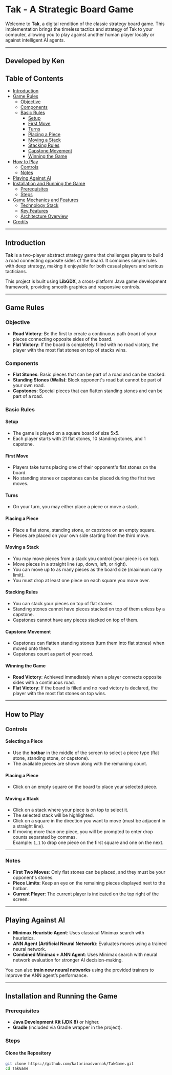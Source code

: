 # Tak - A Strategic Board Game

Welcome to **Tak**, a digital rendition of the classic strategy board game. This implementation brings the timeless tactics and strategy of Tak to your computer, allowing you to play against another human player locally or against intelligent AI agents.

---

## Developed by Ken

## Table of Contents

- [Introduction](#introduction)
- [Game Rules](#game-rules)
  - [Objective](#objective)
  - [Components](#components)
  - [Basic Rules](#basic-rules)
    - [Setup](#setup)
    - [First Move](#first-move)
    - [Turns](#turns)
    - [Placing a Piece](#placing-a-piece)
    - [Moving a Stack](#moving-a-stack)
    - [Stacking Rules](#stacking-rules)
    - [Capstone Movement](#capstone-movement)
    - [Winning the Game](#winning-the-game)
- [How to Play](#how-to-play)
  - [Controls](#controls)
  - [Notes](#notes)
- [Playing Against AI](#playing-against-ai)
- [Installation and Running the Game](#installation-and-running-the-game)
  - [Prerequisites](#prerequisites)
  - [Steps](#steps)
- [Game Mechanics and Features](#game-mechanics-and-features)
  - [Technology Stack](#technology-stack)
  - [Key Features](#key-features)
  - [Architecture Overview](#architecture-overview)
- [Credits](#credits)

---

## Introduction

**Tak** is a two-player abstract strategy game that challenges players to build a road connecting opposite sides of the board. It combines simple rules with deep strategy, making it enjoyable for both casual players and serious tacticians.

This project is built using **LibGDX**, a cross-platform Java game development framework, providing smooth graphics and responsive controls.

---

## Game Rules

### Objective

- **Road Victory**: Be the first to create a continuous path (road) of your pieces connecting opposite sides of the board.
- **Flat Victory**: If the board is completely filled with no road victory, the player with the most flat stones on top of stacks wins.

### Components

- **Flat Stones**: Basic pieces that can be part of a road and can be stacked.
- **Standing Stones (Walls)**: Block opponent's road but cannot be part of your own road.
- **Capstones**: Special pieces that can flatten standing stones and can be part of a road.

### Basic Rules

#### Setup
- The game is played on a square board of size 5x5.
- Each player starts with 21 flat stones, 10 standing stones, and 1 capstone.

#### First Move
- Players take turns placing one of their opponent's flat stones on the board.
- No standing stones or capstones can be placed during the first two moves.

#### Turns
- On your turn, you may either place a piece or move a stack.

#### Placing a Piece
- Place a flat stone, standing stone, or capstone on an empty square.
- Pieces are placed on your own side starting from the third move.

#### Moving a Stack
- You may move pieces from a stack you control (your piece is on top).
- Move pieces in a straight line (up, down, left, or right).
- You can move up to as many pieces as the board size (maximum carry limit).
- You must drop at least one piece on each square you move over.

#### Stacking Rules
- You can stack your pieces on top of flat stones.
- Standing stones cannot have pieces stacked on top of them unless by a capstone.
- Capstones cannot have any pieces stacked on top of them.

#### Capstone Movement
- Capstones can flatten standing stones (turn them into flat stones) when moved onto them.
- Capstones count as part of your road.

#### Winning the Game
- **Road Victory**: Achieved immediately when a player connects opposite sides with a continuous road.
- **Flat Victory**: If the board is filled and no road victory is declared, the player with the most flat stones on top wins.

---

## How to Play

### Controls

#### Selecting a Piece
- Use the **hotbar** in the middle of the screen to select a piece type (flat stone, standing stone, or capstone).
- The available pieces are shown along with the remaining count.

#### Placing a Piece
- Click on an empty square on the board to place your selected piece.

#### Moving a Stack
- Click on a stack where your piece is on top to select it.
- The selected stack will be highlighted.
- Click on a square in the direction you want to move (must be adjacent in a straight line).
- If moving more than one piece, you will be prompted to enter drop counts separated by commas.  
  Example: `1,1` to drop one piece on the first square and one on the next.

---

### Notes
- **First Two Moves**: Only flat stones can be placed, and they must be your opponent's stones.
- **Piece Limits**: Keep an eye on the remaining pieces displayed next to the hotbar.
- **Current Player**: The current player is indicated on the top right of the screen.

---

## Playing Against AI

- **Minimax Heuristic Agent**: Uses classical Minimax search with heuristics.
- **ANN Agent (Artificial Neural Network)**: Evaluates moves using a trained neural network.
- **Combined Minimax + ANN Agent**: Uses Minimax search with neural network evaluation for stronger AI decision-making.

You can also **train new neural networks** using the provided trainers to improve the ANN agent’s performance.

---

## Installation and Running the Game

### Prerequisites

- **Java Development Kit (JDK 8)** or higher.
- **Gradle** (included via Gradle wrapper in the project).

### Steps

#### Clone the Repository
```bash
git clone https://github.com/katarinadvornak/TakGame.git
cd TakGame
